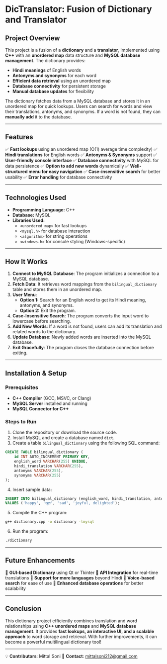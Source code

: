 # DicTranslator: Fusion of Dictionary and Translator

## Project Overview
This project is a fusion of a **dictionary** and a **translator**, implemented using **C++** with an **unordered map** data structure and **MySQL database management**. The dictionary provides:
- **Hindi meanings** of English words
- **Antonyms and synonyms** for each word
- **Efficient data retrieval** using an unordered map
- **Database connectivity** for persistent storage
- **Manual database updates** for flexibility

The dictionary fetches data from a MySQL database and stores it in an unordered map for quick lookups. Users can search for words and view their translations, antonyms, and synonyms. If a word is not found, they can **manually add** it to the database.

---

## Features
✅ **Fast lookups** using an unordered map (O(1) average time complexity)
✅ **Hindi translations** for English words
✅ **Antonyms & Synonyms** support
✅ **User-friendly console interface**
✅ **Database connectivity** with MySQL for data persistence
✅ **Option to add new words** dynamically
✅ **Well-structured menu for easy navigation**
✅ **Case-insensitive search** for better usability
✅ **Error handling** for database connectivity

---

## Technologies Used
- **Programming Language:** C++
- **Database:** MySQL
- **Libraries Used:**
  - `<unordered_map>` for fast lookups
  - `<mysql.h>` for database interaction
  - `<algorithm>` for string operations
  - `<windows.h>` for console styling (Windows-specific)

---

## How It Works
1. **Connect to MySQL Database**: The program initializes a connection to a MySQL database.
2. **Fetch Data**: It retrieves word mappings from the `bilingual_dictionary` table and stores them in an unordered map.
3. **User Menu**:
   - **Option 1:** Search for an English word to get its Hindi meaning, antonyms, and synonyms.
   - **Option 2:** Exit the program.
4. **Case-Insensitive Search**: The program converts the input word to lowercase before searching.
5. **Add New Words**: If a word is not found, users can add its translation and related words to the dictionary.
6. **Update Database**: Newly added words are inserted into the MySQL database.
7. **Exit Gracefully**: The program closes the database connection before exiting.

---

## Installation & Setup
### Prerequisites
- **C++ Compiler** (GCC, MSVC, or Clang)
- **MySQL Server** installed and running
- **MySQL Connector for C++**

### Steps to Run
1. Clone the repository or download the source code.
2. Install MySQL and create a database named `dict`.
3. Create a table `bilingual_dictionary` using the following SQL command:
```sql
CREATE TABLE bilingual_dictionary (
    id INT AUTO_INCREMENT PRIMARY KEY,
    english_word VARCHAR(255) UNIQUE,
    hindi_translation VARCHAR(255),
    antonyms VARCHAR(255),
    synonyms VARCHAR(255)
);
```
4. Insert sample data:
```sql
INSERT INTO bilingual_dictionary (english_word, hindi_translation, antonyms, synonyms)
VALUES ('happy', 'खुश', 'sad', 'joyful, delighted');
```
5. Compile the C++ program:
```bash
g++ dictionary.cpp -o dictionary -lmysql
```
6. Run the program:
```bash
./dictionary
```

---

## Future Enhancements
🔹 **GUI-based Dictionary** using Qt or Tkinter
🔹 **API Integration** for real-time translations
🔹 **Support for more languages** beyond Hindi
🔹 **Voice-based search** for ease of use
🔹 **Enhanced database operations** for better scalability

---

## Conclusion
This dictionary project efficiently combines translation and word relationships using **C++ unordered maps** and **MySQL database management**. It provides **fast lookups, an interactive UI, and a scalable approach** to word storage and retrieval. With further improvements, it can become a powerful multilingual dictionary tool!

---

💡 **Contributors**: Mittal Soni
📧 **Contact**: mittalsoni212@gmail.com


